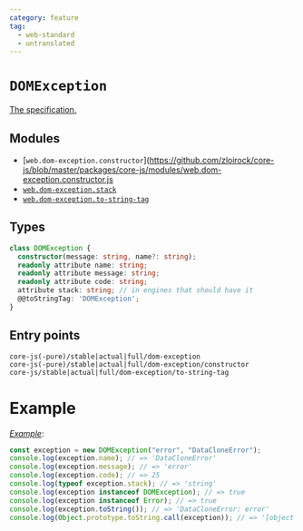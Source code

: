 ```yaml
---
category: feature
tag:
  - web-standard
  - untranslated
---
```


# `DOMException`

[The specification.](https://webidl.spec.whatwg.org/#idl-DOMException)

## Modules

- [`web.dom-exception.constructor`](https://github.com/zloirock/core-js/blob/master/packages/core-js/modules/web.dom-exception.constructor.js
- [`web.dom-exception.stack`](https://github.com/zloirock/core-js/blob/master/packages/core-js/modules/web.dom-exception.stack.js)
- [`web.dom-exception.to-string-tag`](https://github.com/zloirock/core-js/blob/master/packages/core-js/modules/web.dom-exception.to-string-tag.js)

## Types

```ts
class DOMException {
  constructor(message: string, name?: string);
  readonly attribute name: string;
  readonly attribute message: string;
  readonly attribute code: string;
  attribute stack: string; // in engines that should have it
  @@toStringTag: 'DOMException';
}
```

## Entry points

```
core-js(-pure)/stable|actual|full/dom-exception
core-js(-pure)/stable|actual|full/dom-exception/constructor
core-js/stable|actual|full/dom-exception/to-string-tag
```

# Example

[_Example_](https://is.gd/pI6oTN):

```js
const exception = new DOMException("error", "DataCloneError");
console.log(exception.name); // => 'DataCloneError'
console.log(exception.message); // => 'error'
console.log(exception.code); // => 25
console.log(typeof exception.stack); // => 'string'
console.log(exception instanceof DOMException); // => true
console.log(exception instanceof Error); // => true
console.log(exception.toString()); // => 'DataCloneError: error'
console.log(Object.prototype.toString.call(exception)); // => '[object DOMException]'
```
